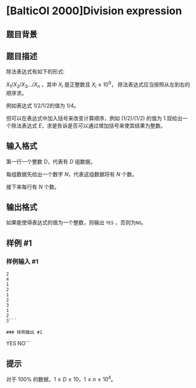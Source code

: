 # [BalticOI 2000]Division expression

## 题目背景



## 题目描述

除法表达式有如下的形式:  

$X_1/X_2/X_3.../X_n$ ，其中 $X_i$ 是正整数且 $X_i\le 10^9$， 除法表达式应当按照从左到右的顺序求。

例如表达式 $1/2/1/2$的值为 $1/4$。

但可以在表达式中加入括号来改变计算顺序，例如 $(1/2)/(1/2)$ 的值为 $1$.现给出一个除法表达式 $E$，求是告诉是否可以通过增加括号来使其结果为整数。

## 输入格式

第一行一个整数 $D$，代表有 $D$ 组数据。

每组数据先给出一个数字 $N$，代表这组数据将有 $N$ 个数。

接下来每行有 $N$ 个数。

## 输出格式

如果能使得表达式的值为一个整数，则输出 `YES` ，否则为`NO`。

## 样例 #1

### 样例输入 #1
```
2
4
1
2
1
2
3
1
2
3```

### 样例输出 #1

```
YES
NO```

## 提示

对于 $100\%$ 的数据，$1\le D\le10$，$1\le n\le10^4$。
